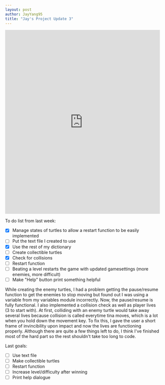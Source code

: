 ```yaml
---
layout: post
author: JayYang95
title: "Jay's Project Update 3"
---
```


<iframe src="https://trinket.io/embed/python/7bd48e1a72" width="100%" height="600" frameborder="0" marginwidth="0" marginheight="0" allowfullscreen></iframe>

To do list from last week:

 - [x] Manage states of turtles to allow a restart function to be easily implemented
 - [ ] Put the text file I created to use
 - [x] Use the rest of my dictionary
 - [ ] Create collectible turtles
 - [x] Check for collisions
 - [ ] Restart function
 - [ ] Beating a level restarts the game with updated gamesettings (more enemies, more difficult)
 - [ ] Make "Help" button print something helpful
 
While creating the enemy turtles, I had a problem getting the pause/resume function to get the enemies to stop moving but found out I was using a variable from my variables module incorrectly. Now, the pause/resume is fully functional. I also implemented a collision check as well as player lives (3 to start with). At first, colliding with an enemy turtle would take away several lives because collision is called everytime tina moves, which is a lot when you hold down the movement key. To fix this, I gave the user a short frame of invincibility upon impact and now the lives are functioning properly. Although there are quite a few things left to do, I think I've finished most of the hard part so the rest shouldn't take too long to code.
 
Last goals:
 - [ ] Use text file
 - [ ] Make collectible turtles
 - [ ] Restart function
 - [ ] Increase level/difficulty after winning
 - [ ] Print help dialogue
